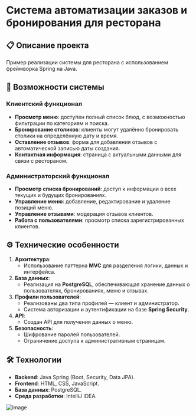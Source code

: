 # Система автоматизации заказов и бронирования для ресторана

## 📋 Описание проекта  
Пример реализации системы для ресторана с использованием фреймворка Spring на Java.

## 🎯 Возможности системы  

### Клиентский функционал  
- **Просмотр меню**: доступен полный список блюд, с возможностью фильтрации по категориям и поиска.  
- **Бронирование столиков**: клиенты могут удалённо бронировать столики на определённую дату и время.  
- **Оставление отзывов**: форма для добавления отзывов с автоматической записью даты создания.  
- **Контактная информация**: страница с актуальными данными для связи с рестораном.  

### Администраторский функционал  
- **Просмотр списка бронирований**: доступ к информации о всех текущих и будущих бронированиях.  
- **Управление меню**: добавление, редактирование и удаление позиций меню.  
- **Управление отзывами**: модерация отзывов клиентов.  
- **Работа с пользователями**: просмотр списка зарегистрированных клиентов.  

## ⚙️ Технические особенности  
1. **Архитектура**:  
   - Использование паттерна **MVC** для разделения логики, данных и интерфейса.  
2. **База данных**:  
   - Реализация на **PostgreSQL**, обеспечивающая хранение данных о пользователях, бронированиях, меню и отзывах.  
3. **Профили пользователей**:  
   - Реализованы два типа профилей — клиент и администратор.  
   - Система авторизации и аутентификации на базе **Spring Security**.  
4. **API**:  
   - Создан API для получения данных о меню.  
5. **Безопасность**:  
   - Шифрование паролей пользователей.  
   - Ограничение доступа к административным страницам.  

## 🛠️ Технологии  
- **Backend**: Java Spring (Boot, Security, Data JPA).  
- **Frontend**: HTML, CSS, JavaScript.  
- **База данных**: PostgreSQL.   
- **Среда разработки**: IntelliJ IDEA.  

![image](https://github.com/user-attachments/assets/e2a92afb-78b8-47c5-a3c0-80d0779f038d)

